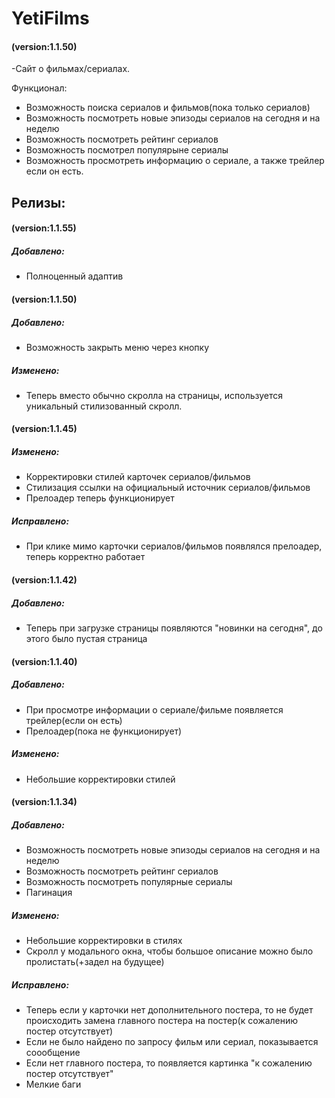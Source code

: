 # YetiFilms
#### (version:1.1.50)
-Сайт о фильмах/сериалах.

Функционал:
* Возможность поиска сериалов и фильмов(пока только сериалов)
* Возможность посмотреть новые эпизоды сериалов на сегодня и на неделю
* Возможность посмотреть рейтинг сериалов
* Возможность посмотрел популярыне сериалы
* Возможность просмотреть информацию о сериале, а также трейлер если он есть.

## Релизы:

#### (version:1.1.55)
##### Добавлено:
* Полноценный адаптив
#### (version:1.1.50)
##### Добавлено:
* Возможность закрыть меню через кнопку

##### Изменено:
* Теперь вместо обычно скролла на страницы, используется уникальный стилизованный скролл.

#### (version:1.1.45)
##### Изменено:
* Корректировки стилей карточек сериалов/фильмов
* Стилизация ссылки на официальный источник сериалов/фильмов
* Прелоадер теперь функционирует
##### Исправлено:
* При клике мимо карточки сериалов/фильмов появлялся прелоадер, теперь корректно работает

#### (version:1.1.42)
##### Добавлено:
* Теперь при загрузке страницы появляются "новинки на сегодня", до этого было пустая страница

#### (version:1.1.40)
##### Добавлено:

* При просмотре информации о сериале/фильме появляется трейлер(если он есть)
* Прелоадер(пока не функционирует)

##### Изменено:

* Небольшие корректировки стилей


#### (version:1.1.34)
##### Добавлено:

* Возможность посмотреть новые эпизоды сериалов на сегодня и на неделю
* Возможность посмотреть рейтинг сериалов
* Возможность посмотреть популярные сериалы
* Пагинация

##### Изменено:

* Небольшие корректировки в стилях
* Скролл у модального окна, чтобы большое описание можно было пролистать(+задел на будущее)

##### Исправлено:

* Теперь если у карточки нет дополнительного постера, то не будет происходить замена главного постера на постер(к сожалению постер отсутствует)
* Если не было найдено по запросу фильм или сериал, показывается соообщение
* Если нет главного постера, то появляется картинка "к сожалению постер отсутствует"
* Мелкие баги

